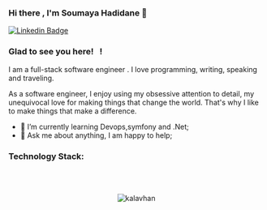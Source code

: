 ### Hi there , I'm Soumaya Hadidane 👋

<!--
**soumaya871/soumaya871** is a ✨ _special_ ✨ repository because its `README.md` (this file) appears on your GitHub profile.

Here are some ideas to get you started:

- 🔭 I’m currently working on ...
- 🌱 I’m currently learning ...
- 👯 I’m looking to collaborate on ...
- 🤔 I’m looking for help with ...
- 💬 Ask me about ...
- 📫 How to reach me: ...
- 😄 Pronouns: ...
- ⚡ Fun fact: ...
-->

[![Linkedin Badge](https://img.shields.io/badge/-LinkedIn-0e76a8?style=flat-square&logo=Linkedin&logoColor=white)](https://linkedin.com/in/soumayahadidane)


### Glad to see you here! &nbsp; !

I am a full-stack software engineer . I love programming, writing, speaking and traveling.

As a software engineer, I enjoy using my obsessive attention to detail, my unequivocal love for making things that change the world. That's why I like to make things that make a difference.
- 🚀 I’m currently learning Devops,symfony and .Net;
- 💬 Ask me about anything, I am happy to help;
### Technology Stack:


<br />
<br />


<p align="center"><img align="center" src="https://github-readme-stats.vercel.app/api?username=kalavhan&theme=tokyonight&show_icons=true" alt="kalavhan" /></p>




